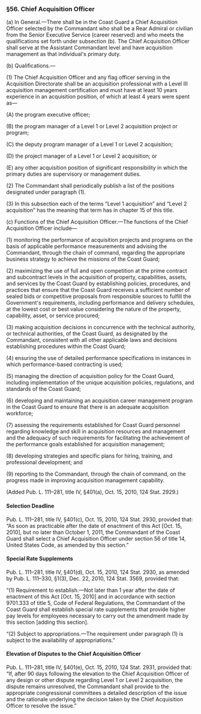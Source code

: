 ### §56. Chief Acquisition Officer ###

(a) In General.—There shall be in the Coast Guard a Chief Acquisition Officer selected by the Commandant who shall be a Rear Admiral or civilian from the Senior Executive Service (career reserved) and who meets the qualifications set forth under subsection (b). The Chief Acquisition Officer shall serve at the Assistant Commandant level and have acquisition management as that individual's primary duty.

(b) Qualifications.—

(1) The Chief Acquisition Officer and any flag officer serving in the Acquisition Directorate shall be an acquisition professional with a Level III acquisition management certification and must have at least 10 years experience in an acquisition position, of which at least 4 years were spent as—

(A) the program executive officer;

(B) the program manager of a Level 1 or Level 2 acquisition project or program;

(C) the deputy program manager of a Level 1 or Level 2 acquisition;

(D) the project manager of a Level 1 or Level 2 acquisition; or

(E) any other acquisition position of significant responsibility in which the primary duties are supervisory or management duties.

(2) The Commandant shall periodically publish a list of the positions designated under paragraph (1).

(3) In this subsection each of the terms “Level 1 acquisition” and “Level 2 acquisition” has the meaning that term has in chapter 15 of this title.

(c) Functions of the Chief Acquisition Officer.—The functions of the Chief Acquisition Officer include—

(1) monitoring the performance of acquisition projects and programs on the basis of applicable performance measurements and advising the Commandant, through the chain of command, regarding the appropriate business strategy to achieve the missions of the Coast Guard;

(2) maximizing the use of full and open competition at the prime contract and subcontract levels in the acquisition of property, capabilities, assets, and services by the Coast Guard by establishing policies, procedures, and practices that ensure that the Coast Guard receives a sufficient number of sealed bids or competitive proposals from responsible sources to fulfill the Government's requirements, including performance and delivery schedules, at the lowest cost or best value considering the nature of the property, capability, asset, or service procured;

(3) making acquisition decisions in concurrence with the technical authority, or technical authorities, of the Coast Guard, as designated by the Commandant, consistent with all other applicable laws and decisions establishing procedures within the Coast Guard;

(4) ensuring the use of detailed performance specifications in instances in which performance-based contracting is used;

(5) managing the direction of acquisition policy for the Coast Guard, including implementation of the unique acquisition policies, regulations, and standards of the Coast Guard;

(6) developing and maintaining an acquisition career management program in the Coast Guard to ensure that there is an adequate acquisition workforce;

(7) assessing the requirements established for Coast Guard personnel regarding knowledge and skill in acquisition resources and management and the adequacy of such requirements for facilitating the achievement of the performance goals established for acquisition management;

(8) developing strategies and specific plans for hiring, training, and professional development; and

(9) reporting to the Commandant, through the chain of command, on the progress made in improving acquisition management capability.

(Added Pub. L. 111–281, title IV, §401(a), Oct. 15, 2010, 124 Stat. 2929.)

#### Selection Deadline ####

Pub. L. 111–281, title IV, §401(c), Oct. 15, 2010, 124 Stat. 2930, provided that: “As soon as practicable after the date of enactment of this Act [Oct. 15, 2010], but no later than October 1, 2011, the Commandant of the Coast Guard shall select a Chief Acquisition Officer under section 56 of title 14, United States Code, as amended by this section.”

#### Special Rate Supplements ####

Pub. L. 111–281, title IV, §401(d), Oct. 15, 2010, 124 Stat. 2930, as amended by Pub. L. 111–330, §1(3), Dec. 22, 2010, 124 Stat. 3569, provided that:

“(1) Requirement to establish.—Not later than 1 year after the date of enactment of this Act [Oct. 15, 2010] and in accordance with section 9701.333 of title 5, Code of Federal Regulations, the Commandant of the Coast Guard shall establish special rate supplements that provide higher pay levels for employees necessary to carry out the amendment made by this section [adding this section].

“(2) Subject to appropriations.—The requirement under paragraph (1) is subject to the availability of appropriations.”

#### Elevation of Disputes to the Chief Acquisition Officer ####

Pub. L. 111–281, title IV, §401(e), Oct. 15, 2010, 124 Stat. 2931, provided that: “If, after 90 days following the elevation to the Chief Acquisition Officer of any design or other dispute regarding Level 1 or Level 2 acquisition, the dispute remains unresolved, the Commandant shall provide to the appropriate congressional committees a detailed description of the issue and the rationale underlying the decision taken by the Chief Acquisition Officer to resolve the issue.”